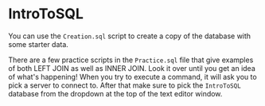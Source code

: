 # IntroToSQL

You can use the `Creation.sql` script to create a copy of the database with some starter data.

There are a few practice scripts in the `Practice.sql` file that give examples of both LEFT JOIN as well as INNER JOIN.
Look it over until you get an idea of what's happening!  When you try to execute a command, it will ask you to pick a server to connect to.
After that make sure to pick the `IntroToSQL` database from the dropdown at the top of the text editor window.
